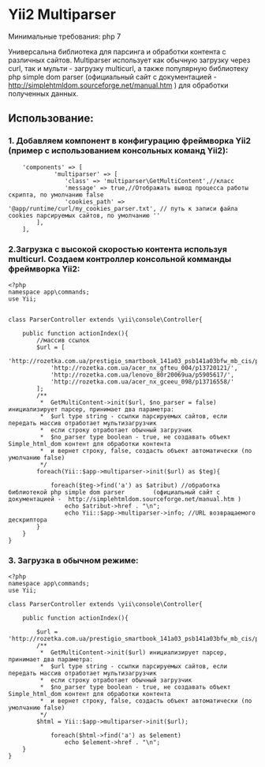 Yii2 Multiparser
================
Минимальные требования: php 7

Универсальна библиотека для парсинга и обработки контента с различных сайтов. Multiparser использует как  обычную загрузку через curl, так и мульти - загрузку multicurl, а также популярную библиотеку php simple dom parser  (официальный сайт с документацией -  http://simplehtmldom.sourceforge.net/manual.htm ) для обработки полученных данных.

Использование:
--------------
### 1. Добавляем компонент в конфигурацию  фреймворка Yii2 (пример с использованием консольных команд Yii2):
~~~
    'components' => [
             'multiparser' => [
                'class' => 'multiparser\GetMultiContent',//класс
                'message' => true,//Отображать вывод процесса работы скрипта, по умолчанию false
                'cookies_path' => '@app/runtime/curl/my_cookies_parser.txt', // путь к записи файла cookies парсируемых сайтов, по умолчанию ''
        ],
    ],
~~~

### 2.Загрузка с высокой скоростью контента используя multicurl. Создаем контроллер консольной комманды фреймворка Yii2:

```
<?php
namespace app\commands;
use Yii;


class ParserController extends \yii\console\Controller{
    
    public function actionIndex(){
        //массив ссылок 
        $url = [
            'http://rozetka.com.ua/prestigio_smartbook_141a03_psb141a03bfw_mb_cis/p12467569/',
            'http://rozetka.com.ua/acer_nx_gfteu_004/p13720121/',
            'http://rozetka.com.ua/lenovo_80r20069ua/p5905617/',
            'http://rozetka.com.ua/acer_nx_gceeu_098/p13716558/'
        ]; 
        /**
         *  GetMultiContent->init($url, $no_parser = false) инициализирует парсер, принимает два параметра:
         *  $url type string - ссылки парсируемых сайтов, если передать массив отработает мультизагрузчик
         *  если строку отработает обычный загрузчик
         *  $no_parser type boolean - true, не создавать объект Simple_html_dom контент для обработки контента
         *  и вернет строку, false, создасть объект автоматически (по умолчанию false)
         */
        foreach(Yii::$app->multiparser->init($url) as $teg){
            
            foreach($teg->find('a') as $atribut) //обработка библиотекой php simple dom parser        (официальный сайт с документацией -  http://simplehtmldom.sourceforge.net/manual.htm )
                echo $atribut->href . "\n";
                echo Yii::$app->multiparser->info; //URL возвращаемого дескриптора
        }
    }
}
```

### 3. Загрузка в обычном режиме: 

```
<?php
namespace app\commands;
use Yii;

class ParserController extends \yii\console\Controller{
    
    public function actionIndex(){

        $url = 'http://rozetka.com.ua/prestigio_smartbook_141a03_psb141a03bfw_mb_cis/p12467569/';  
        /**
         *  GetMultiContent->init($url) инициализирует парсер, принимает два параметра:
         *  $url type string - ссылки парсируемых сайтов, если передать массив отработает мультизагрузчик
         *  если строку отработает обычный загрузчик
         *  $no_parser type boolean - true, не создавать объект Simple_html_dom контент для обработки контента
         *  и вернет строку, false, создасть объект автоматически (по умолчанию false)
         */
        $html = Yii::$app->multiparser->init($url);

            foreach($html->find('a') as $element) 
                echo $element->href . "\n";
    }
}
```